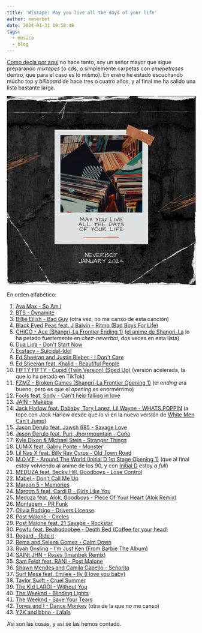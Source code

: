 ```yaml
---
title: 'Mixtape: May you live all the days of your life'
author: neverbot
date: 2024-01-31 19:58:48
tags:
  - música
  - blog
---
```


[Como decía por aquí](https://neverbot.com/mixtape-the-force-is-strong-in-this-one/) no hace tanto, soy un señor mayor que sigue preparando *mixtapes* (o cds, o simplemente carpetas con *emepetreses* dentro, que para el caso es lo mismo). En enero he estado escuchando mucho top y *billboard* de hace tres o cuatro años, y al final me ha salido una lista bastante larga.

![cover](./mixtape-may-you-live-all-the-days-of-your-life/cover.jpg)

En orden alfabético:

1. [Ava Max - So Am I](https://www.youtube.com/watch?v=SxGLPVvNjvY)
2. [BTS - Dynamite](https://www.youtube.com/watch?v=gdZLi9oWNZg)
3. [Billie Eilish - Bad Guy](https://www.youtube.com/watch?v=DyDfgMOUjCI) (otra vez, no me canso de esta canción)
4. [Black Eyed Peas feat. J Balvin - Ritmo (Bad Boys For Life)](https://www.youtube.com/watch?v=EzKkl64rRbM)
5. [CHiCO - Ace (Shangri-La Frontier Ending 1)](https://www.youtube.com/watch?v=Ob-y0_JKWog) ([el anime de Shangri-La](https://neverbot.com/anime-de-otono-desigual/) lo ha petado fuertemente en *chez-neverbot*, dos veces en esta lista)
6. [Dua Lipa - Don't Start Now](https://www.youtube.com/watch?v=oygrmJFKYZY)
7. [Ecstacy - Suicidal-Idol](https://www.youtube.com/watch?v=vMHA1DjKke8) 
8. [Ed Sheeran and Justin Bieber - I Don't Care](https://www.youtube.com/watch?v=y83x7MgzWOA)
9. [Ed Sheeran feat. Khalid - Beautiful People](https://www.youtube.com/watch?v=mj0XInqZMHY)
10. [FIFTY FIFTY - Cupid (Twin Version) (Sped Up)](https://www.youtube.com/watch?v=NXXrFByT6mo) (versión acelerada, la que lo ha petado en TikTok)
11. [FZMZ - Broken Games (Shangri-La Frontier Opening 1)](https://www.youtube.com/watch?v=BkJQebSXbJk) (el *ending* era bueno, pero es que el *opening* es enormérrimo)
12. [Fools feat. Sody - Can't help falling in love](https://www.youtube.com/watch?v=3B5M8TyYpeg)
13. [JAIN - Makeba](https://www.youtube.com/watch?v=59Q_lhgGANc)
14. [Jack Harlow feat. Dababy, Tory Lanez, Lil Wayne - WHATS POPPIN](https://www.youtube.com/watch?v=HIwAI05Y1fU) (a tope con Jack Harlow desde que lo vi en la nueva versión de [White Men Can´t Jump](https://letterboxd.com/film/white-men-cant-jump-2023/))
15. [Jason Derulo feat. Jawsh 685 - Savage Love](https://www.youtube.com/watch?v=gUci-tsiU4I)
16. [Jason Derulo feat. Puri, Jhorrmountain - Coño](https://www.youtube.com/watch?v=s4_HdJitH6s)
17. [Kyle Dixon & Michael Stein - Stranger Things](https://www.youtube.com/watch?v=2obv0DHuhu4)
18. [LUMiX feat. Gabry Ponte - Monster](https://www.youtube.com/watch?v=VWNFj9rm6tc)
19. [Lil Nas X feat. Billy Ray Cyrus - Old Town Road](https://www.youtube.com/watch?v=r7qovpFAGrQ)
20. [M.O.V.E - Around The World (Initial D 1st Stage Opening 1)](https://www.youtube.com/watch?v=O7AzjEmGPHU) (que al final estoy volviendo al anime de los 90, y con [Initial D](https://www.imdb.com/title/tt0385426/) estoy *a full*)
21. [MEDUZA feat. Becky Hill, Goodboys - Lose Control](https://www.youtube.com/watch?v=-3P2USPFDcE)
22. [Mabel - Don't Call Me Up](https://www.youtube.com/watch?v=9TQKyDD9Yig)
23. [Maroon 5 - Memories](https://www.youtube.com/watch?v=SlPhMPnQ58k)
24. [Maroon 5 feat. Cardi B - Girls Like You](https://www.youtube.com/watch?v=aJOTlE1K90k)
25. [Meduza feat. Alok, Goodboys - Piece Of Your Heart (Alok Remix)](https://www.youtube.com/watch?v=MTbX4KC0AaU)
26. [Montagem - PR Funk](https://www.youtube.com/watch?v=ZPceu3KjtNY)
27. [Olivia Rodrigo - Drivers License](https://www.youtube.com/watch?v=ZmDBbnmKpqQ)
28. [Post Malone - Circles](https://www.youtube.com/watch?v=wXhTHyIgQ_U)
29. [Post Malone feat. 21 Savage - Rockstar](https://www.youtube.com/watch?v=UceaB4D0jpo)
30. [Powfu feat. Beabadoobee - Death Bed (Coffee for your head)](https://www.youtube.com/watch?v=jJPMnTXl63E)
31. [Regard - Ride it](https://www.youtube.com/watch?v=LoSm6VkplJc)
32. [Rema and Selena Gomez - Calm Down](https://www.youtube.com/watch?v=WcIcVapfqXw)
33. [Ryan Gosling - I'm Just Ken (From Barbie The Album)](https://www.youtube.com/watch?v=wwux9KiBMjE)
34. [SAINt JHN - Roses (Imanbek Remix)](https://www.youtube.com/watch?v=ele2DMU49Jk)
35. [Sam Feldt feat. RANI - Post Malone](https://www.youtube.com/watch?v=TewoJFN61mI)
36. [Shawn Mendes and Camila Cabello - Señorita](https://www.youtube.com/watch?v=Pkh8UtuejGw)
37. [Surf Mesa feat. Emilee - Ily (I love you baby)](https://www.youtube.com/watch?v=piOIvNO2M8Q)
38. [Taylor Swift - Cruel Summer](https://www.youtube.com/watch?v=ic8j13piAhQ)
39. [The Kid LAROI - Without You](https://www.youtube.com/watch?v=SJOKlqJho8U)
40. [The Weeknd - Blinding Lights](https://www.youtube.com/watch?v=fHI8X4OXluQ)
41. [The Weeknd - Save Your Tears](https://www.youtube.com/watch?v=XXYlFuWEuKI)
42. [Tones and I - Dance Monkey](https://www.youtube.com/watch?v=q0hyYWKXF0Q) (otra de la que no me canso)
43. [Y2K and bbno - Lalala](https://www.youtube.com/watch?v=N2Y2vQ-1m7M)

Así son las cosas, y así se las hemos contado.
